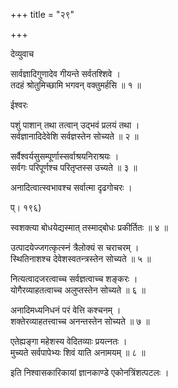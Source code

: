+++
title = "२९"

+++
  
  
  
देव्युवाच   
  
  
सार्वज्ञादिगुणादेव गीयन्ते सर्वतश्शिवे ।  
तदहं श्रोतुमिच्छामि भगवन् वक्तुमर्हसि ॥ १ ॥  
  
  
ईश्वरः   
  
  
पशुं पाशान् तथा तत्वान् उद्भवं प्रलयं तथा ।  
सर्वज्ञानादिदेवेशि सर्वज्ञस्तेन सोच्यते ॥ २ ॥  
  
सर्वैश्वर्यसुसम्पूर्णास्सर्वाश्रयनिराश्रयः ।  
सर्वगः परिपूर्णश्च परितृप्तस्स उच्यते ॥ ३ ॥  
  
अनादित्वात्स्वभावश्च सर्वात्मा दृढगोचरः ।  
  
प्। १९६)  
  
स्वशक्त्या बोधयेद्यस्मात् तस्माद्बोधः प्रकीर्तितः ॥ ४ ॥  
  
उत्पादयेज्जगत्कृत्स्नं त्रैलोक्यं स चराचरम् ।  
स्थितिनाशश्च देवेशस्वतन्त्रस्तेन सोच्यते ॥ ५ ॥  
  
नित्यत्वादजरत्वाच्च सर्वज्ञत्वाच्च शङ्करः ।  
योगैरव्याहतत्वाच्च अलुप्तस्तेन सोच्यते ॥ ६ ॥  
  
अनादिमध्यनिधनं परं वेत्ति कश्चनम् ।  
शक्तेरव्याहतत्त्वाच्च अनन्तस्तेन सोच्यते ॥ ७ ॥  
  
एतेह्यङ्गा महेशस्य वेदितव्याः प्रयत्नतः ।  
मुच्यते सर्वपापेभ्यः शिवं याति अनामयम् ॥ ८ ॥  
  
  
इति निश्वासकारिकायां ज्ञानकाण्डे एकोनत्रिंशत्पटलः ।  
